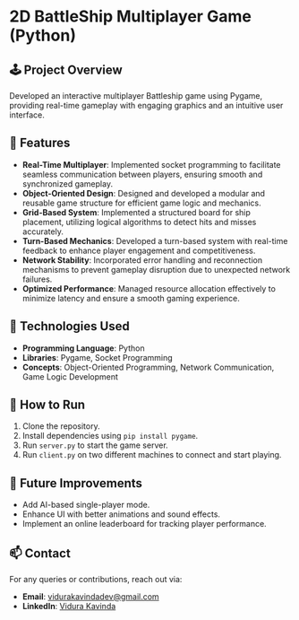 # 2D BattleShip Multiplayer Game (Python)

## 🕹 Project Overview
Developed an interactive multiplayer Battleship game using Pygame, providing real-time gameplay with engaging graphics and an intuitive user interface.

## 🔹 Features
- **Real-Time Multiplayer**: Implemented socket programming to facilitate seamless communication between players, ensuring smooth and synchronized gameplay.
- **Object-Oriented Design**: Designed and developed a modular and reusable game structure for efficient game logic and mechanics.
- **Grid-Based System**: Implemented a structured board for ship placement, utilizing logical algorithms to detect hits and misses accurately.
- **Turn-Based Mechanics**: Developed a turn-based system with real-time feedback to enhance player engagement and competitiveness.
- **Network Stability**: Incorporated error handling and reconnection mechanisms to prevent gameplay disruption due to unexpected network failures.
- **Optimized Performance**: Managed resource allocation effectively to minimize latency and ensure a smooth gaming experience.

## 📌 Technologies Used
- **Programming Language**: Python
- **Libraries**: Pygame, Socket Programming
- **Concepts**: Object-Oriented Programming, Network Communication, Game Logic Development

## 📂 How to Run
1. Clone the repository.
2. Install dependencies using `pip install pygame`.
3. Run `server.py` to start the game server.
4. Run `client.py` on two different machines to connect and start playing.

## 🚀 Future Improvements
- Add AI-based single-player mode.
- Enhance UI with better animations and sound effects.
- Implement an online leaderboard for tracking player performance.

## 📫 Contact
For any queries or contributions, reach out via:
- **Email**: [vidurakavindadev@gmail.com](mailto:vidurakavindadev@gmail.com)
- **LinkedIn**: [Vidura Kavinda](https://www.linkedin.com/in/vidura-kavinda-a76b34204/)
